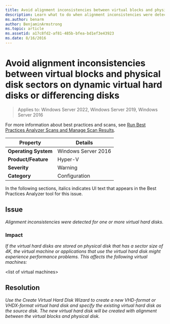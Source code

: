 ```yaml
---
title: Avoid alignment inconsistencies between virtual blocks and physical disk sectors on dynamic virtual hard disks or differencing disks
description: Learn what to do when alignment inconsistencies were detected for one or more virtual hard disks.
ms.author: benarm
author: BenjaminArmstrong
ms.topic: article
ms.assetid: a17c8fd2-af81-485b-bfea-bd1ef3e43923
ms.date: 8/16/2016
---
```

# Avoid alignment inconsistencies between virtual blocks and physical disk sectors on dynamic virtual hard disks or differencing disks

>Applies to: Windows Server 2022, Windows Server 2019, Windows Server 2016

For more information about best practices and scans, see [Run Best Practices Analyzer Scans and Manage Scan Results](/previous-versions/windows/it-pro/windows-server-2012-R2-and-2012/hh831400(v=ws.11)).

|Property|Details|
|-|-|
|**Operating System**|Windows Server 2016|
|**Product/Feature**|Hyper-V|
|**Severity**|Warning|
|**Category**|Configuration|

In the following sections, italics indicates UI text that appears in the Best Practices Analyzer tool for this issue.

## Issue
*Alignment inconsistencies were detected for one or more virtual hard disks.*

### Impact
*If the virtual hard disks are stored on physical disk that has a sector size of 4K, the virtual machine or applications that use the virtual hard disk might experience performance problems. This affects the following virtual machines:*

\<list of virtual machines>

## Resolution
*Use the Create Virtual Hard Disk Wizard to create a new VHD-format or VHDX-format virtual hard disk and specify the existing virtual hard disk as the source disk. The new virtual hard disk will be created with alignment between the virtual blocks and physical disk.*
